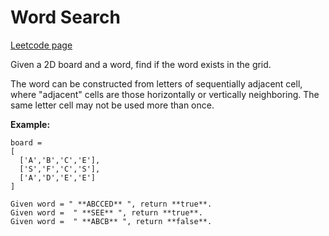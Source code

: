# Word Search
[Leetcode page](https://leetcode.com/problems/word-search/description)

Given a 2D board and a word, find if the word exists in the grid.

The word can be constructed from letters of sequentially adjacent cell, where
"adjacent" cells are those horizontally or vertically neighboring. The same
letter cell may not be used more than once.

**Example:**

    
    
    board =
    [
      ['A','B','C','E'],
      ['S','F','C','S'],
      ['A','D','E','E']
    ]
    
    Given word = " **ABCCED** ", return **true**.
    Given word =  " **SEE** ", return **true**.
    Given word =  " **ABCB** ", return **false**.
    

